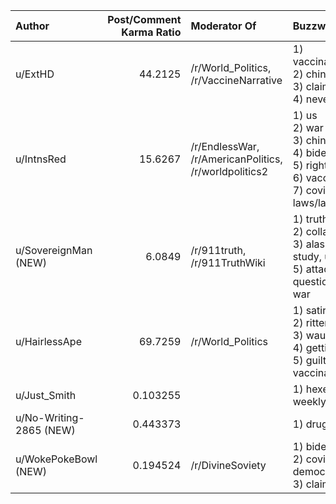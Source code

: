 | Author                  |   Post/Comment Karma Ratio | Moderator Of                                          | Buzzwords                                                                                                                                                                                                 |   Post Count |
|:------------------------|---------------------------:|:------------------------------------------------------|:----------------------------------------------------------------------------------------------------------------------------------------------------------------------------------------------------------|-------------:|
| u/ExtHD                 |                  44.2125   | /r/World_Politics, /r/VaccineNarrative                | 1) vaccinations/vaccines/vaccine/vaccinating<br />2) china, israel<br />3) claim/claimed/claims, iran, new<br />4) never, nuclear, talks                                                                  |           15 |
| u/IntnsRed              |                  15.6267   | /r/EndlessWar, /r/AmericanPolitics, /r/worldpolitics2 | 1) us<br />2) war<br />3) china, new<br />4) biden<br />5) rights/right<br />6) vaccine/vaccinate/vaccinating<br />7) covid, government/governments, laws/law, says/say, trump/trumped                    |            2 |
| u/SovereignMan (NEW)    |                   6.0849   | /r/911truth, /r/911TruthWiki                          | 1) truth<br />2) collapsed/collapse, report/reporters<br />3) alaska, families/family, september, study, university<br />5) attacks, deception/deceptions, questions/questioning, requesting/request, war |            2 |
| u/HairlessApe           |                  69.7259   | /r/World_Politics                                     | 1) satire<br />2) rittenhouse<br />3) waukesha<br />4) getting/get<br />5) guilty, media, people, vaccinated/vaccinate/vaccine                                                                            |            1 |
| u/Just_Smith            |                   0.103255 |                                                       | 1) hexenbrett, round, tenebrosa, terra, weekly                                                                                                                                                            |            1 |
| u/No-Writing-2865 (NEW) |                   0.443373 |                                                       | 1) drugs/drug/drugged, pop                                                                                                                                                                                |            1 |
| u/WokePokeBowl (NEW)    |                   0.194524 | /r/DivineSoviety                                      | 1) biden<br />2) covids/covid, democrat/democratic/democrats, science<br />3) claim/claims, disinformation, left, people                                                                                  |            1 |